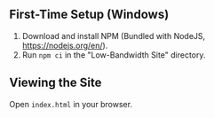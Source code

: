 ## First-Time Setup (Windows)

1. Download and install NPM (Bundled with NodeJS, https://nodejs.org/en/).
2. Run `npm ci` in the "Low-Bandwidth Site" directory. 


## Viewing the Site

Open `index.html` in your browser.